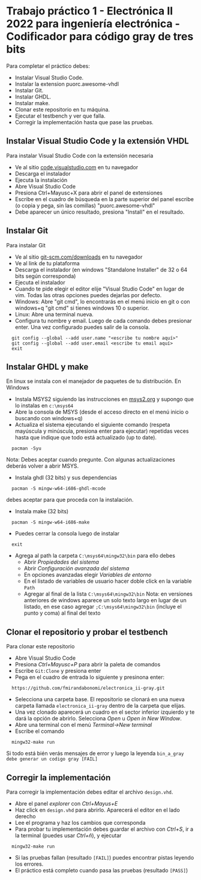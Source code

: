 # Trabajo práctico 1 - Electrónica II 2022 para ingeniería electrónica - Codificador para código gray de tres bits

Para completar el práctico debes:
- Instalar Visual Studio Code.
- Instalar la extension puorc.awesome-vhdl
- Instalar Git.
- Instalar GHDL.
- Instalar make.
- Clonar este repositorio en tu máquina.
- Ejecutar el testbench y ver que falla.
- Corregir la implementación hasta que pase las pruebas.

## Instalar Visual Studio Code y la extensión VHDL

Para instalar Visual Studio Code con la extensión necesaria

- Ve al sitio [code.visualstudio.com](https://code.visualstudio.com/) en tu navegador
- Descarga el instalador
- Ejecuta la instalación
- Abre Visual Studio Code
- Presiona Ctrl+Mayusc+X para abrir el panel de extensiones
- Escribe en el cuadro de búsqueda en la parte superior del panel escribe (o copia y pega, sin las comillas) "puorc.awesome-vhdl"
- Debe aparecer un único resultado, presiona "Install" en el resultado.

## Instalar Git

Para instalar Git

- Ve al sitio [git-scm.com/downloads](https://git-scm.com/downloads) en tu navegador
- Ve al link de tu plataforma
- Descarga el instalador (en windows "Standalone Installer" de 32 o 64 bits según corresponda)
- Ejecuta el instalador
- Cuando te pide elegir el editor elije "Visual Studio Code" en lugar de vim. Todas las otras opciones puedes dejarlas por defecto.
- Windows: Abre "git cmd", lo encontrarás en el menú inicio en git o con windows+q "git cmd" si tienes windows 10 o superior.
- Linux: Abre una terminal nueva.
- Configura tu nombre y email. Luego de cada comando debes presionar enter. Una vez configurado puedes salir de la consola.
```
  git config --global --add user.name "<escribe tu nombre aquí>"
  git config --global --add user.email <escribe tu email aquí>
  exit
```
## Instalar GHDL y make

En linux se instala con el manejador de paquetes de tu distribución.
En Windows
- Instala MSYS2 siguiendo las instrucciones en [msys2.org](https://www.msys2.org/) y supongo que lo instalas en `c:\msys64`
- Abre la consola de MSYS (desde el acceso directo en el menú inicio o buscando con windows+q)
- Actualiza el sistema ejecutando el siguiente comando (respeta mayúscula y minúscula, presiona enter para ejecutar) repetidas veces hasta que indique que todo está actualizado (up to date).
```
  pacman -Syu
```
  Nota: Debes aceptar cuando pregunte. Con algunas actualizaciones deberás volver a abrir MSYS.
- Instala ghdl (32 bits) y sus dependencias
```
  pacman -S mingw-w64-i686-ghdl-mcode
```
  debes aceptar para que proceda con la instalación.
- Instala make (32 bits)
```
  pacman -S mingw-w64-i686-make
```
- Puedes cerrar la consola luego de instalar
```
  exit
```  
- Agrega al path la carpeta `C:\msys64\mingw32\bin` para ello debes
  - Abrir _Propiedades del sistema_
  - Abrir _Configuración avanzada del sistema_
  - En opciones avanzadas elegir _Variables de entorno_
  - En el listado de variables de usuario hacer doble click en la variable `Path`
  - Agregar al final de la lista `C:\msys64\mingw32\bin`
    Nota: en versiones anteriores de windows aparece un solo texto largo en lugar de un listado, en ese caso agregar `;C:\msys64\mingw32\bin` (incluye el punto y coma) al final del texto

## Clonar el repositorio y probar el testbench

Para clonar este repositorio 
- Abre Visual Studio Code
- Presiona _Ctrl+Mayusc+P_ para abrir la paleta de comandos
- Escribe `Git:Clone` y presiona enter
- Pega en el cuadro de entrada lo siguiente y presinona enter:
```
  https://github.com/fmirandabonomi/electronica_ii-gray.git
```
- Selecciona una carpeta base. El repositorio se clonará en una nueva carpeta llamada `electronica_ii-gray` dentro de la carpeta que elijas.
- Una vez clonado aparecerá un cuadro en el sector inferior izquierdo y te dará la opción de abrirlo. Selecciona _Open_ u _Open in New Window_.
- Abre una terminal con el menú _Terminal->New terminal_
- Escribe el comando
```
  mingw32-make run
```
  Si todo está bién verás mensajes de error y luego la leyenda `bin_a_gray debe generar un codigo gray [FAIL]`
  
## Corregir la implementación

Para corregir la implementación debes editar el archivo `design.vhd`. 
- Abre el panel _explorer_ con _Ctrl+Mayus+E_
- Haz click en `design.vhd` para abrirlo. Aparecerá el editor en el lado derecho
- Lee el programa y haz los cambios que corresponda
- Para probar tu implementación debes guardar el archivo con _Ctrl+S_, ir a la terminal (puedes usar _Ctrl+ñ_), y ejecutar
```
  mingw32-make run
```
- Si las pruebas fallan (resultado `[FAIL]`) puedes encontrar pistas leyendo los errores.
- El práctico está completo cuando pasa las pruebas (resultado `[PASS]`)
